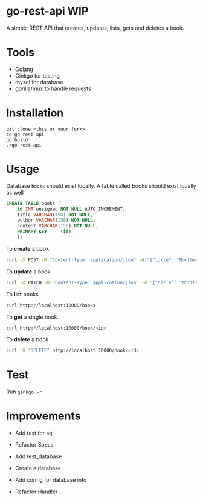 # go-rest-api  WIP

A simple REST API that creates, updates, lists, gets and deletes a book. 

# Tools

- Golang
- Ginkgo for testing
- mysql for database
- gorilla/mux to handle requests


# Installation

```
git clone <this or your fork>
cd go-rest-api
go build
./go-rest-api
```

# Usage

Database `books` should exist locally.
A table called books should exist locally as well
```sql
CREATE TABLE books (
    id INT unsigned NOT NULL AUTO_INCREMENT, 
    title VARCHAR(150) NOT NULL, 
    author VARCHAR(150) NOT NULL, 
    content VARCHAR(150) NOT NULL, 
    PRIMARY KEY     (id)  
    );
```

To **create** a book 

```bash
curl -X POST -H "Content-Type: application/json" -d '{"title": "Northern lights", "author": "Philip Pullman", "content": "Awesome"}' http://localhost:10000/book
```

To **update** a book

```bash
curl -X PATCH -H "Content-Type: application/json" -d '{"title": "Northern lights", "author": ""Philip Pullman", "content": "double awesome"}' http://localhost:10000/book/<id>
```

To **list** books

```bash
curl http://localhost:10000/books
```

To **get** a single book

```bash
curl http://localhost:10000/book/<id>
```

To **delete** a book

```bash
curl -X "DELETE" http://localhost:10000/book/<id>
```

# Test 

Run `ginkgo -r` 

# Improvements

- Add test for sql

-  Refactor Specs

- Add test_database

- Create a database

- Add config for database info

- Refactor Handler
